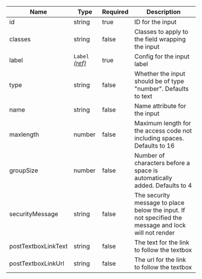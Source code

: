| Name                | Type                                 | Required | Description                                                                                          |
| ------------------- | ------------------------------------ | -------- | ---------------------------------------------------------------------------------------------------- |
| id                  | string                               | true     | ID for the input                                                                                     |
| classes             | string                               | false    | Classes to apply to the field wrapping the input                                                     |
| label               | `Label` [_(ref)_](/components/label) | true     | Config for the input label                                                                           |
| type                | string                               | false    | Whether the input should be of type "number". Defaults to text                                       |
| name                | string                               | false    | Name attribute for the input                                                                         |
| maxlength           | number                               | false    | Maximum length for the access code not including spaces. Defaults to 16                              |
| groupSize           | number                               | false    | Number of characters before a space is automatically added. Defaults to 4                            |
| securityMessage     | string                               | false    | The security message to place below the input. If not specified the message and lock will not render |
| postTextboxLinkText | string                               | false    | The text for the link to follow the textbox                                                          |
| postTextboxLinkUrl  | string                               | false    | The url for the link to follow the textbox                                                           |

